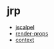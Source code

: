 # jrp
+ [jscalpel](https://www.github.com/ihtml5/jscalpel)
+ [render-props](https://reactjs.org/docs/render-props.html)
+ [context]()
